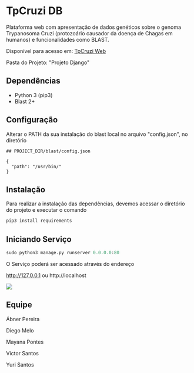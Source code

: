 # TpCruzi DB
Plataforma web com apresentação de dados genéticos sobre o genoma Trypanosoma Cruzi (protozoário causador da doença de Chagas em humanos) e funcionalidades como BLAST.

Disponível para acesso em: [TpCruzi Web](http://3.142.255.93/)

Pasta do Projeto: "Projeto Django"

## Dependências

- Python 3 (pip3)
- Blast 2+


## Configuração

Alterar o PATH da sua instalação do blast local no arquivo "config.json", no diretório

```
## PROJECT_DIR/blast/config.json

{
  "path": "/usr/bin/"
}

```



## Instalação

Para realizar a instalação das dependências, devemos acessar o diretório do projeto e executar o comando

```bash
pip3 install requirements
```


## Iniciando Serviço

```python
sudo python3 manage.py runserver 0.0.0.0:80
```

O Serviço poderá ser acessado através do endereço


http://127.0.0.1 ou http://localhost


![](https://github.com/victorsantosok/abelem/blob/master/Google-Google-Chrome-2021-05-14.gif)


## Equipe
Ábner Pereira

Diego Melo

Mayana Pontes

Victor Santos

Yuri Santos
